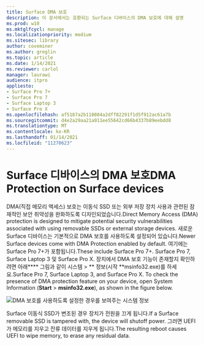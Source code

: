 ```yaml
---
title: Surface DMA 보호
description: 이 문서에서는 호환되는 Surface 디바이스의 DMA 보호에 대해 설명
ms.prod: w10
ms.mktglfcycl: manage
ms.localizationpriority: medium
ms.sitesec: library
author: coveminer
ms.author: greglin
ms.topic: article
ms.date: 1/14/2021
ms.reviewer: carlol
manager: laurawi
audience: itpro
appliesto:
- Surface Pro 7+
- Surface Pro 7
- Surface Laptop 3
- Surface Pro X
ms.openlocfilehash: af5187a2b110804a2dff82291f1d5f912ac61a7b
ms.sourcegitcommit: d4e2a29aa21a911ee55642cd66b4337b89eebdd8
ms.translationtype: MT
ms.contentlocale: ko-KR
ms.lasthandoff: 01/14/2021
ms.locfileid: "11270623"
---
```

# <span data-ttu-id="a4cf6-103">Surface 디바이스의 DMA 보호</span><span class="sxs-lookup"><span data-stu-id="a4cf6-103">DMA Protection on Surface devices</span></span>

<span data-ttu-id="a4cf6-104">DMA(직접 메모리 액세스) 보호는 이동식 SSD 또는 외부 저장 장치 사용과 관련된 잠재적인 보안 취약성을 완화하도록 디자인되었습니다.</span><span class="sxs-lookup"><span data-stu-id="a4cf6-104">Direct Memory Access (DMA) protection is designed to mitigate potential security vulnerabilities associated with using removable SSDs or external storage devices.</span></span> <span data-ttu-id="a4cf6-105">새로운 Surface 디바이스는 기본적으로 DMA 보호를 사용하도록 설정되어 있습니다.</span><span class="sxs-lookup"><span data-stu-id="a4cf6-105">Newer Surface devices come with DMA Protection enabled by default.</span></span> <span data-ttu-id="a4cf6-106">여기에는 Surface Pro 7+가 포함됩니다.</span><span class="sxs-lookup"><span data-stu-id="a4cf6-106">These include Surface Pro 7+.</span></span> <span data-ttu-id="a4cf6-107">Surface Pro 7, Surface Laptop 3 및 Surface Pro X.  장치에서 DMA 보호 기능이 존재할지 확인하려면 아래\*\*\*\* 그림과 같이 시스템  >  \*\* 정보(시작 \*\*msinfo32.exe)를 하세요.</span><span class="sxs-lookup"><span data-stu-id="a4cf6-107">Surface Pro 7, Surface Laptop 3, and Surface Pro X.  To check the presence of DMA protection feature on your device, open System Information (**Start** > **msinfo32.exe**), as shown in the figure below.</span></span>

![DMA 보호를 사용하도록 설정한 경우를 보여주는 시스템 정보](images/systeminfodma.png)

<span data-ttu-id="a4cf6-109">Surface 이동식 SSD가 변조된 경우 장치가 전원을 끄게 됩니다.</span><span class="sxs-lookup"><span data-stu-id="a4cf6-109">If a Surface removable SSD is tampered with, the device will shutoff power.</span></span> <span data-ttu-id="a4cf6-110">그러면 UEFI가 메모리를 지우고 잔류 데이터를 지우게 됩니다.</span><span class="sxs-lookup"><span data-stu-id="a4cf6-110">The resulting reboot causes UEFI to wipe memory, to erase any residual data.</span></span>
